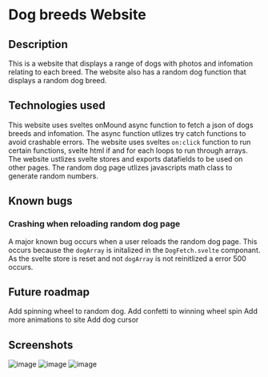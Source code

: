 # Dog breeds Website

## Description
This is a website that displays a range of dogs with photos and infomation relating to each breed. The website also has a random dog function that displays a random dog breed.

## Technologies used
This website uses sveltes onMound async function to fetch a json of dogs breeds and infomation. The async function utlizes try catch functions to avoid crashable errors. The website uses sveltes `on:click` function to run certain functions, svelte html if and for each loops to run through arrays. The website ustlizes svelte stores and exports datafields to be used on other pages. The random dog page utlizes javascripts math class to generate random numbers.

## Known bugs
### Crashing when reloading random dog page
A major known bug occurs when a user reloads the random dog page. This occurs because the `dogArray` is initalized in the `DogFetch.svelte` componant. As the svelte store is reset and not `dogArray` is not reinitlized a error 500 occurs. 

## Future roadmap
Add spinning wheel to random dog.
Add confetti to winning wheel spin
Add more animations to site
Add dog cursor

## Screenshots
![image](https://github.com/mahoneybj/web1-svelte2023/assets/65274137/69e3b37b-3714-42af-9963-fc24fa975064)
![image](https://github.com/mahoneybj/web1-svelte2023/assets/65274137/9faee48d-234c-4bc7-bd07-3d2823c55413)
![image](https://github.com/mahoneybj/web1-svelte2023/assets/65274137/aefae036-3346-4553-a3a6-5ecb9399eb5b)


